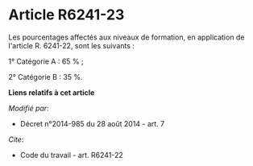 # Article R6241-23

Les pourcentages affectés aux niveaux de formation, en application de l'article R. 6241-22, sont les suivants : 

1° Catégorie A : 65 % ; 

2° Catégorie B : 35 %.

**Liens relatifs à cet article**

_Modifié par_:

  - Décret n°2014-985 du 28 août 2014 - art. 7

_Cite_:

  - Code du travail - art. R6241-22
